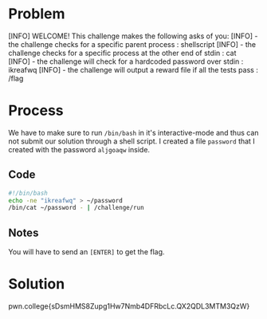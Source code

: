 # Problem
[INFO] WELCOME! This challenge makes the following asks of you:
[INFO] - the challenge checks for a specific parent process : shellscript
[INFO] - the challenge checks for a specific process at the other end of stdin : cat
[INFO] - the challenge will check for a hardcoded password over stdin : ikreafwq
[INFO] - the challenge will output a reward file if all the tests pass : /flag

# Process
We have to make sure to run `/bin/bash` in it's interactive-mode and thus can not submit our solution through a shell script. I created a file `password` that I created with the password `aljgoaqw` inside.

## Code
```bash
#!/bin/bash
echo -ne "ikreafwq" > ~/password
/bin/cat ~/password - | /challenge/run 
```

## Notes
You will have to send an `[ENTER]` to get the flag.

# Solution
pwn.college{sDsmHMS8Zupg1Hw7Nmb4DFRbcLc.QX2QDL3MTM3QzW}